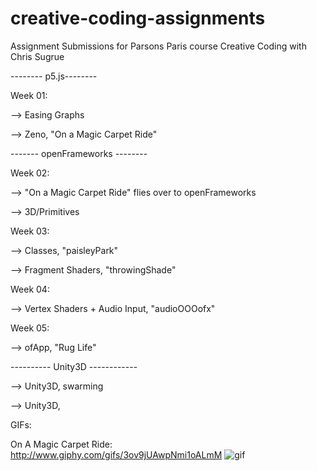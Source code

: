 # creative-coding-assignments
Assignment Submissions for Parsons Paris course Creative Coding with Chris Sugrue

-------- p5.js--------

Week 01:

--> Easing Graphs

--> Zeno, "On a Magic Carpet Ride" 

------- openFrameworks --------

Week 02: 

--> "On a Magic Carpet Ride" flies over to openFrameworks

--> 3D/Primitives

Week 03:

--> Classes, "paisleyPark"

--> Fragment Shaders, "throwingShade"

Week 04:

--> Vertex Shaders + Audio Input, "audioOOOofx"

Week 05:

--> ofApp, "Rug Life"

---------- Unity3D ------------

--> Unity3D, swarming

--> Unity3D, 

GIFs:

On A Magic Carpet Ride:
http://www.giphy.com/gifs/3ov9jUAwpNmi1oALmM
![gif](https://media.giphy.com/media/3ov9jUAwpNmi1oALmM/giphy.gif)






